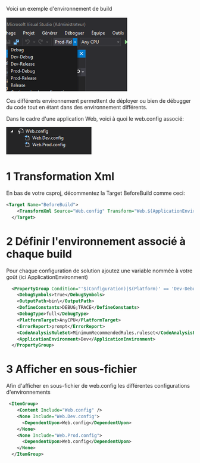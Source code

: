 Voici un exemple d'environnement de build

![Image configuration de solution](https://github.com/Marthyi/marthyi.github.io/raw/master/images/build_button.png)

Ces différents environnement permettent de déployer ou bien de débugger du code tout en étant dans des environnement différents.

Dans le cadre d'une application Web, voici à quoi le web.config associé:

![Image web.config](https://github.com/Marthyi/marthyi.github.io/raw/master/images/web_config.png)

# 1 Transformation Xml

En bas de votre csproj, décommentez la Target BeforeBuild comme ceci:

```xml
<Target Name="BeforeBuild">
    <TransformXml Source="Web.config" Transform="Web.$(ApplicationEnvironment).config" Destination="Web.config" />
  </Target>
```

# 2 Définir l'environnement associé à chaque build
Pour chaque configuration de solution ajoutez une variable nommée à votre goût (ici ApplicationEnvironment)
```xml
  <PropertyGroup Condition="'$(Configuration)|$(Platform)' == 'Dev-Debug|AnyCPU'">
    <DebugSymbols>true</DebugSymbols>
    <OutputPath>bin\</OutputPath>
    <DefineConstants>DEBUG;TRACE</DefineConstants>
    <DebugType>full</DebugType>
    <PlatformTarget>AnyCPU</PlatformTarget>
    <ErrorReport>prompt</ErrorReport>
    <CodeAnalysisRuleSet>MinimumRecommendedRules.ruleset</CodeAnalysisRuleSet>
    <ApplicationEnvironment>Dev</ApplicationEnvironment>
  </PropertyGroup>
```

# 3 Afficher en sous-fichier
Afin d'afficher en sous-fichier de web.config les différentes configurations d'environnements

```xml
 <ItemGroup>
    <Content Include="Web.config" />
    <None Include="Web.Dev.config">
      <DependentUpon>Web.config</DependentUpon>
    </None>
    <None Include="Web.Prod.config">
      <DependentUpon>Web.config</DependentUpon>
    </None>
  </ItemGroup>
```
